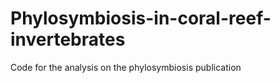 # Phylosymbiosis-in-coral-reef-invertebrates
Code for the analysis on the phylosymbiosis publication
